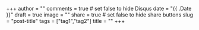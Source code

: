 +++
author = ""
comments = true	# set false to hide Disqus
date = "{{ .Date }}"
draft = true
image = ""
share = true	# set false to hide share buttons
slug = "post-title"
tags = ["tag1","tag2"]
title = ""
+++